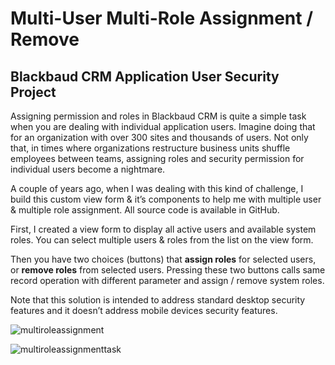 # Multi-User Multi-Role Assignment / Remove
## Blackbaud CRM Application User Security Project

Assigning permission and roles in Blackbaud CRM is quite a simple task when you are dealing with individual application users. Imagine doing that for an organization with over 300 sites and thousands of users. Not only that, in times where organizations restructure business units shuffle employees between teams, assigning roles and security permission for individual users become a nightmare. 

A couple of years ago, when I was dealing with this kind of challenge, I build this custom view form & it’s components to help me with multiple user & multiple role assignment. All source code is available in GitHub.

First, I created a view form to display all active users and available system roles. You can select multiple users & roles from the list on the view form.

Then you have two choices (buttons) that __assign roles__ for selected users, or __remove roles__ from selected users. Pressing these two buttons calls same record operation with different parameter and assign / remove system roles.

Note that this solution is intended to address standard desktop security features and it doesn’t address mobile devices security features.

![multiroleassignment](https://user-images.githubusercontent.com/11167096/40852133-54ce84d0-657e-11e8-8515-583f23cae3d1.PNG)

![multiroleassignmenttask](https://user-images.githubusercontent.com/11167096/40851771-396d44f2-657d-11e8-93b6-3cc8a47317fc.PNG)
